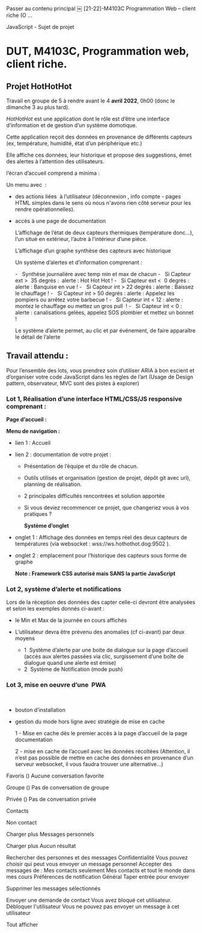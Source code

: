 Passer au contenu principal
￼
[21-22]-M4103C Programmation Web – client riche (O ...

JavaScript - Sujet de projet
# DUT, M4103C, Programmation web, client riche.

## Projet HotHotHot



Travail en groupe de 5 à rendre avant le 4 **avril 2022**, 0h00 (donc le dimanche 3 au plus tard).

_HotHotHot_ est une application dont le rôle est d’être une interface d’information et de gestion d’un système domotique.

Cette application reçoit des données en provenance de différents capteurs (ex, température, humidité, état d’un périphérique etc.)

Elle affiche ces données, leur historique et propose des suggestions, émet des alertes à l’attention des utilisateurs.

l’écran d’accueil comprend a minima :

Un menu avec  :

- des actions liées  à l’utilisateur (déconnexion , info compte - pages HTML simples dans le sens où nous n'avons rien côté serveur pour les rendre opérationnelles).

- accès à une page de documentation

  L’affichage de l’état de deux capteurs thermiques (température donc…), l’un situé en extérieur, l’autre à l’intérieur d’une pièce.

  L’affichage d’un graphe synthèse des capteurs avec historique

  Un système d’alertes et d’information comprenant :

  -   Synthèse journalière avec temp min et max de chacun
  -   Si Capteur ext >  35 degrés :  alerte : Hot Hot Hot !
  -   Si Capteur ext <  0 degrés : alerte : Banquise en vue !
  -   Si Capteur int > 22 degrés : alerte : Baissez le chauffage !
  -   Si Capteur int > 50 degrés : alerte : Appelez les pompiers ou arrêtez votre barbecue !
  -   Si Capteur int < 12 : alerte : montez le chauffage ou mettez un gros pull  !
  -   Si Capteur int < 0 : alerte : canalisations gelées, appelez SOS plombier et mettez un bonnet !



  Le système d’alerte permet, au clic et par événement, de faire apparaître le détail de l’alerte

## Travail attendu :


Pour l’ensemble des lots, vous prendrez soin d’utiliser ARIA à bon escient et d’organiser votre code JavaScript dans les règles de l’art (Usage de Design pattern, observateur, MVC sont des pistes à explorer)


### Lot 1, Réalisation d’une interface HTML/CSS/JS responsive comprenant :


**Page d’accueil :**

**Menu de navigation :**

- lien 1 : Accueil

- lien 2 : documentation de votre projet :

    - Présentation de l’équipe et du rôle de chacun.

    - Outils utilisés et organisation (gestion de projet, dépôt git avec url), planning de réalisation.

    - 2 principales difficultés rencontrées et solution apportée

    - Si vous deviez recommencer ce projet, que changeriez vous à vos pratiques ?



      **Système d’onglet**

- onglet 1 : Affichage des données en temps réel des deux capteurs de températures (via websocket : wss://ws.hothothot.dog:9502 ).

- onglet 2 : emplacement pour l’historique des capteurs sous forme de graphe


  **Note : Framework CSS autorisé mais SANS la partie JavaScript**

### Lot 2, système d’alerte et notifications


Lors de la réception des données des capter celle-ci devront être analysées et selon les exemples donnés ci-avant :

- le Min et Max de la journée en cours affichés

- L’utilisateur devra être prévenu des anomalies (cf ci-avant) par deux moyens
  - 1  Système d’alerte par une boite de dialogue sur la page d’accueil (accès aux alertes passées via clic, surgissement d’une boîte de dialogue quand une alerte est émise)
  - 2  Système de Notification (mode push)


### Lot 3, mise en oeuvre d’une  PWA
 
- bouton d’installation

- gestion du mode hors ligne avec stratégie de mise en cache

  1 - Mise en cache dès le premier accès à la page d’accueil de la page documentation

  2 - mise en cache de l’accueil avec les données récoltées (Attention, il n’est pas possible de mettre en cache des données en provenance d’un serveur websocket, il vous faudra trouver une alternative…)
<!--stackedit_data:
eyJoaXN0b3J5IjpbLTgxNTgyMTk3N119
-->



























































































































Favoris ()
Aucune conversation favorite



Groupe ()
Pas de conversation de groupe



Privée ()
Pas de conversation privée



Contacts

Non contact

Charger plus
Messages personnels

Charger plus
Aucun résultat

Rechercher des personnes et des messages
Confidentialité
Vous pouvez choisir qui peut vous envoyer un message personnel
Accepter des messages de :
Mes contacts seulement
Mes contacts et tout le monde dans mes cours
Préférences de notification
Général
Taper entrée pour envoyer























Supprimer les messages sélectionnés


Envoyer une demande de contact
Vous avez bloqué cet utilisateur.
Débloquer l'utilisateur
Vous ne pouvez pas envoyer un message à cet utilisateur



Tout afficher 
